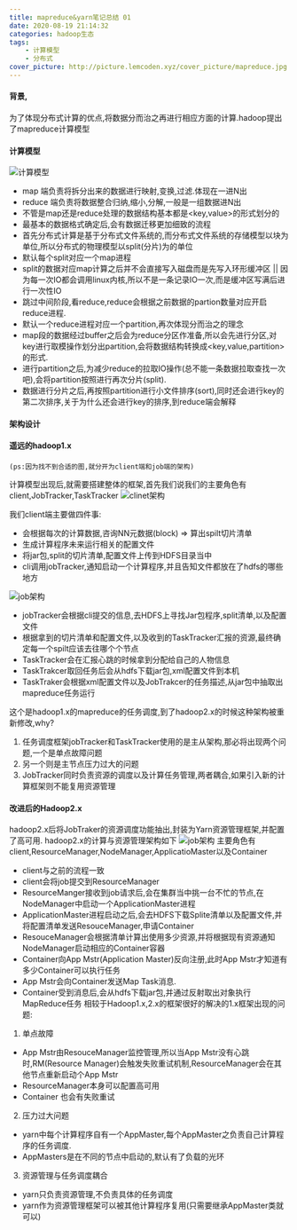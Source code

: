 ```yaml
---
title: mapreduce&yarn笔记总结 01
date: 2020-08-19 21:14:32
categories: hadoop生态
tags:
    - 计算模型
    - 分布式
cover_picture: http://picture.lemcoden.xyz/cover_picture/mapreduce.jpg
---
```

#### 背景,
为了体现分布式计算的优点,将数据分而治之再进行相应方面的计算.hadoop提出了mapreduce计算模型
#### 计算模型
![计算模型](http://picture.lemcoden.xyz/mapreduce/mr_mod.png)
* map 端负责将拆分出来的数据进行映射,变换,过滤.体现在一进N出
* reduce 端负责将数据整合归纳,缩小,分解,一般是一组数据进N出
* 不管是map还是reduce处理的数据结构基本都是<key,value>的形式划分的
* 最基本的数据格式确定后,会有数据迁移更加细致的流程
* 首先分布式计算是基于分布式文件系统的,而分布式文件系统的存储模型以块为单位,所以分布式的物理模型以split(分片)为的单位
* 默认每个split对应一个map进程
* split的数据对应map计算之后并不会直接写入磁盘而是先写入环形缓冲区 || 因为每一次IO都会调用linux内核,所以不是一条记录IO一次,而是缓冲区写满后进行一次性IO
* 跳过中间阶段,看reduce,reduce会根据之前数据的partion数量对应开启reduce进程.
* 默认一个reduce进程对应一个partition,再次体现分而治之的理念
* map段的数据经过buffer之后会为reduce分区作准备,所以会先进行分区,对key进行取模操作划分出partition,会将数据结构转换成<key,value,partition>的形式.
* 进行partition之后,为减少reduce的拉取IO操作(总不能一条数据拉取查找一次吧),会将partition按照进行再次分片(split).
* 数据进行分片之后,再按照partition进行小文件排序(sort),同时还会进行key的第二次排序,关于为什么还会进行key的排序,到reduce端会解释
#### 架构设计
#### 遥远的hadoop1.x
```
(ps:因为找不到合适的图,就分开为client端和job端的架构)
```
计算模型出现后,就需要搭建整体的框架,首先我们说我们的主要角色有client,JobTracker,TaskTracker
![clinet架构](http://picture.lemcoden.xyz/mapreduce/mr_arch_client.jpg)

我们client端主要做四件事:
* 会根据每次的计算数据,咨询NN元数据(block) => 算出spilt切片清单
* 生成计算程序未来运行相关的配置文件
* 将jar包,split的切片清单,配置文件上传到HDFS目录当中
* cli调用jobTracker,通知启动一个计算程序,并且告知文件都放在了hdfs的哪些地方

![job架构](http://picture.lemcoden.xyz/mapreduce/mr_arch_job.jpg)
 * jobTracker会根据cli提交的信息,去HDFS上寻找Jar包程序,split清单,以及配置文件
 * 根据拿到的切片清单和配置文件,以及收到的TaskTracker汇报的资源,最终确定每一个spilt应该去往哪个个节点
 * TaskTracker会在汇报心跳的时候拿到分配给自己的人物信息
 * TaskTrakcer取回任务后会从hdfs下载jar包,xml配置文件到本机
 * TaskTraker会根据xml配置文件以及JobTrakcer的任务描述,从jar包中抽取出mapreduce任务运行

这个是hadoop1.x的mapreduce的任务调度,到了hadoop2.x的时候这种架构被重新修改,why?
 1. 任务调度框架jobTracker和TaskTracker使用的是主从架构,那必将出现两个问题,一个是单点故障问题
 2. 另一个则是主节点压力过大的问题
 3. JobTracker同时负责资源的调度以及计算任务管理,两者耦合,如果引入新的计算框架则不能复用资源管理
#### 改进后的Hadoop2.x
 hadoop2.x后将JobTraker的资源调度功能抽出,封装为Yarn资源管理框架,并配置了高可用.
 hadoop2.x的计算与资源管理架构如下
 ![job架构](http://picture.lemcoden.xyz/mapreduce/mr_arch_yarn.png)
 主要角色有client,ResourceManager,NodeManager,ApplicatioMaster以及Container
 * client与之前的流程一致
 * client会将job提交到ResourceManager
 * ResourceManger接收到job请求后,会在集群当中挑一台不忙的节点,在NodeManager中启动一个ApplicationMaster进程
 * ApplicationMaster进程启动之后,会去HDFS下载Splite清单以及配置文件,并将配置清单发送ResouceManager,申请Container
 * ResouceManager会根据清单计算出使用多少资源,并将根据现有资源通知NodeManager启动相应的Container容器
 * Container向App Mstr(Application Master)反向注册,此时App Mstr才知道有多少Container可以执行任务
 * App Mstr会向Container发送Map Task消息.
 * Container受到消息后,会从hdfs下载jar包,并通过反射取出对象执行MapReduce任务
相较于Hadoop1.x,2.x的框架很好的解决的1.x框架出现的问题:
 1. 单点故障<br/>
 * App Mstr由ResouceManager监控管理,所以当App Mstr没有心跳时,RM(Resource Manager)会触发失败重试机制,ResourceManager会在其他节点重新启动个App Mstr
 * ResourceManager本身可以配置高可用
 * Container 也会有失败重试
 2. 压力过大问题
 * yarn中每个计算程序自有一个AppMaster,每个AppMaster之负责自己计算程序的任务调度.
 * AppMasters是在不同的节点中启动的,默认有了负载的光环
 3. 资源管理与任务调度耦合
 * yarn只负责资源管理,不负责具体的任务调度
 * yarn作为资源管理框架可以被其他计算程序复用(只需要继承AppMaster类就可以)
